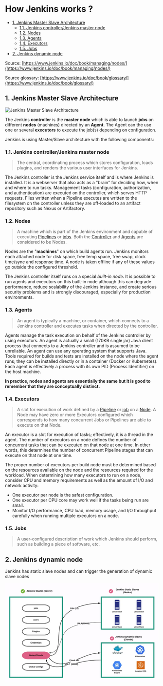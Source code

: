 # How Jenkins works ?

- [1. Jenkins Master Slave Architecture](#1-jenkins-master-slave-architecture)
  - [1.1. Jenkins controller/Jenkins master node](#11-jenkins-controllerjenkins-master-node)
  - [1.2. Nodes](#12-nodes)
  - [1.3. Agents](#13-agents)
  - [1.4. Executors](#14-executors)
  - [1.5. Jobs](#15-jobs)
- [2. Jenkins dynamic node](#2-jenkins-dynamic-node)

Source: [https://www.jenkins.io/doc/book/managing/nodes/](https://www.jenkins.io/doc/book/managing/nodes/)

Source glossary: [https://www.jenkins.io/doc/book/glossary/](https://www.jenkins.io/doc/book/glossary/)

## 1. Jenkins Master Slave Architecture

![Jenkins Master Slave Architecture](https://i0.wp.com/digitalvarys.com/wp-content/uploads/2019/05/image-4.png?resize=920%2C581)

The Jenkins **controller** is the **master node** which is able to launch **jobs** on different **nodes** (machines) directed by an **Agent**. The Agent can the use one or several **executors** to execute the job(s) depending on configuration.

Jenkins is using Master/Slave architecture with the following components:

### 1.1. Jenkins controller/Jenkins master node

> The central, coordinating process which stores configuration, loads plugins, and renders the various user interfaces for Jenkins.

The Jenkins controller is the Jenkins service itself and is where Jenkins is installed. It is a webserver that also acts as a "brain" for deciding how, when and where to run tasks. Management tasks (configuration, authorization, and authentication) are executed on the controller, which serves HTTP requests. Files written when a Pipeline executes are written to the filesystem on the controller unless they are off-loaded to an artifact repository such as Nexus or Artifactory.

### 1.2. Nodes

> A machine which is part of the Jenkins environment and capable of executing [Pipelines](https://www.jenkins.io/doc/book/glossary/#pipeline) or [jobs](https://www.jenkins.io/doc/book/glossary/#job). Both the [Controller](https://www.jenkins.io/doc/book/glossary/#controller) and [Agents](https://www.jenkins.io/doc/book/glossary/#agent) are considered to be Nodes.

Nodes are the "**machines**" on which build agents run. Jenkins monitors each attached node for disk space, free temp space, free swap, clock time/sync and response time. A node is taken offline if any of these values go outside the configured threshold.

The Jenkins controller itself runs on a special _built-in node_. It is possible to run agents and executors on this built-in node although this can degrade performance, reduce scalability of the Jenkins instance, and create serious security problems and is strongly discouraged, especially for production environments.

### 1.3. Agents

> An agent is typically a machine, or container, which connects to a Jenkins controller and executes tasks when directed by the controller.

Agents manage the task execution on behalf of the Jenkins controller by using executors. An agent is actually a small (170KB single jar) Java client process that connects to a Jenkins controller and is assumed to be unreliable. An agent can use any operating system that supports Java. Tools required for builds and tests are installed on the node where the agent runs; they can be installed directly or in a container (Docker or Kubernetes). Each agent is effectively a process with its own PID (Process Identifier) on the host machine.

**In practice, nodes and agents are essentially the same but it is good to remember that they are conceptually distinct.**

### 1.4. Executors

> A slot for execution of work defined by a [Pipeline](https://www.jenkins.io/doc/book/glossary/#pipeline) or [job](https://www.jenkins.io/doc/book/glossary/#job) on a [Node](https://www.jenkins.io/doc/book/glossary/#node). A Node may have zero or more Executors configured which corresponds to how many concurrent Jobs or Pipelines are able to execute on that Node.

An executor is a slot for execution of tasks; effectively, it is a thread in the agent. The number of executors on a node defines the number of concurrent tasks that can be executed on that node at one time. In other words, this determines the number of concurrent Pipeline stages that can execute on that node at one time.

The proper number of executors per build node must be determined based on the resources available on the node and the resources required for the workload. When determining how many executors to run on a node, consider CPU and memory requirements as well as the amount of I/O and network activity:

- One executor per node is the safest configuration.
- One executor per CPU core may work well if the tasks being run are small.
- Monitor I/O performance, CPU load, memory usage, and I/O throughput carefully when running multiple executors on a node.

### 1.5. Jobs

> A user-configured description of work which Jenkins should perform, such as building a piece of software, etc.

## 2. Jenkins dynamic node

Jenkins has static slave nodes and can trigger the generation of dynamic slave nodes

![Jenkins Master/slave architecture](images/JenkinsMasterSlave.png)